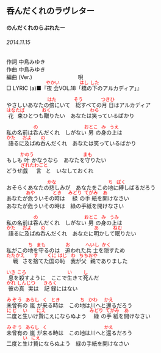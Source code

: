 <style type="text/css">
	ruby{
	    ruby-position: over;
	}
	ruby > rt{font-size: 12px;color:red;}
	p{font:16px;font-size: '楷体'}
</style>
## 呑んだくれのラヴレター
#### のんだくれのらぶれたー
###### 2014.11.15


作詞     中島みゆき　　　　　   
作曲      中島みゆき  　　　   
編曲 (Ver.) 　　　　　　　　
唄  　　    
□ LYRIC (a)■『<ruby><rb>夜会</rb><rp>(</rp><rt>やかい</rt><rp>)</rp></ruby>VOL.18「<ruby><rb>橋</rb><rp>(</rp><rt>はし</rt><rp>)</rp></ruby>の<ruby><rb>下</rb><rp>(</rp><rt>した</rt><rp>)</rp></ruby>のアルカディア」』  

やさしいあなたの<ruby><rb>傍</rb><rp>(</rp><rt>はた</rt><rp>)</rp></ruby>にいて　<ruby><rb>総</rb><rp>(</rp><rt>そう</rt><rp>)</rp></ruby></rb><rp>(</rp><rt>すべ</rt><rp>)</rp></ruby>ての<ruby><rb>月日</rb><rp>(</rp><rt>つきひ</rt><rp>)</rp></ruby>はアルカディア  
<ruby><rb>花束</rb><rp>(</rp><rt>はなたば</rt><rp>)</rp></ruby>ひとつも<ruby><rb>贈</rb><rp>(</rp><rt>おく</rt><rp>)</rp></ruby>りたい　あなたは<ruby><rb>笑</rb><rp>(</rp><rt>わら</rt><rp>)</rp></ruby>っているばかり  
  
私の名前は<ruby><rb>呑</rb><rp>(</rp><rt>の</rt><rp>)</rp></ruby>んだくれ　しがない<ruby><rb>男</rb><rp>(</rp><rt>おとこ</rt><rp>)</rp></ruby>の<ruby><rb>身</rb><rp>(</rp><rt>み</rt><rp>)</rp></ruby>の<ruby><rb>上</rb><rp>(</rp><rt>うえ</rt><rp>)</rp></ruby>は  
<ruby><rb>語</rb><rp>(</rp><rt>かた</rt><rp>)</rp></ruby>るに<ruby><rb>及</rb><rp>(</rp><rt>およ</rt><rp>)</rp></ruby>ばぬ<ruby><rb>呑</rb><rp>(</rp><rt>の</rt><rp>)</rp></ruby>んだくれ　あなたは笑っているばかり  
  
もしも<ruby><rb>叶</rb><rp>(</rp><rt>かのう</rt><rp>)</rp></ruby></rb><rp>(</rp><rt>かな</rt><rp>)</rp></ruby>うなら　あなたを<ruby><rb>守</rb><rp>(</rp><rt>まも</rt><rp>)</rp></ruby>りたい  
どうせ<ruby><rb>戯</rb><rp>(</rp><rt>ざれ</rt><rp>)</rp></ruby><ruby><rb>言</rb><rp>(</rp><rt>たわごと</rt><rp>)</rp></ruby>と　いなしておくれ  
  
おそらくあなたの<ruby><rb>悲</rb><rp>(</rp><rt>かな</rt><rp>)</rp></ruby>しみが　あなたをこの<ruby><rb>地</rb><rp>(</rp><rt>ち</rt><rp>)</rp></ruby>に<ruby><rb>縛</rb><rp>(</rp><rt>ばく</rt><rp>)</rp></ruby></rb><rp>(</rp><rt>しば</rt><rp>)</rp></ruby>るだろう  
あなたが<ruby><rb>危</rb><rp>(</rp><rt>あや</rt><rp>)</rp></ruby>ういその<ruby><rb>時</rb><rp>(</rp><rt>とき</rt><rp>)</rp></ruby>は　<ruby><rb>緑</rb><rp>(</rp><rt>みどり</rt><rp>)</rp></ruby>の<ruby><rb>手紙</rb><rp>(</rp><rt>てがみ</rt><rp>)</rp></ruby>を<ruby><rb>開</rb><rp>(</rp><rt>あ</rt><rp>)</rp></ruby>けなさい  
あなたが危ういその時は　緑の手紙を開けなさい  
  
  
  
私の名前は<ruby><rb>呑</rb><rp>(</rp><rt>の</rt><rp>)</rp></ruby>んだくれ　しがない<ruby><rb>男</rb><rp>(</rp><rt>おとこ</rt><rp>)</rp></ruby>の<ruby><rb>身</rb><rp>(</rp><rt>み</rt><rp>)</rp></ruby>の<ruby><rb>上</rb><rp>(</rp><rt>うみ</rt><rp>)</rp></ruby>は  
<ruby><rb>語</rb><rp>(</rp><rt>かた</rt><rp>)</rp></ruby>るに<ruby><rb>及</rb><rp>(</rp><rt>およ</rt><rp>)</rp></ruby>ばぬ<ruby><rb>呑</rb><rp>(</rp><rt>の</rt><rp>)</rp></ruby>んだくれ　あなたに<ruby><rb>明</rb><rp>(</rp><rt>あ</rt><rp>)</rp></ruby>かして<ruby><rb>眠</rb><rp>(</rp><rt>ねむ</rt><rp>)</rp></ruby>りたい  
  
私がこの<ruby><rb>地</rb><rp>(</rp><rt>ち</rt><rp>)</rp></ruby>を<ruby><rb>守</rb><rp>(</rp><rt>まも</rt><rp>)</rp></ruby>るのは　<ruby><rb>追</rb><rp>(</rp><rt>お</rt><rp>)</rp></ruby>われた<ruby><rb>兵士</rb><rp>(</rp><rt>へいし</rt><rp>)</rp></ruby>を<ruby><rb>隠</rb><rp>(</rp><rt>かく</rt><rp>)</rp></ruby>すため  
<ruby><rb>戦</rb><rp>(</rp><rt>たたかえ</rt><rp>)</rp></ruby>さを<ruby><rb>捨</rb><rp>(</rp><rt>す</rt><rp>)</rp></ruby>てた<ruby><rb>国</rb><rp>(</rp><rt>くに</rt><rp>)</rp></ruby>の<ruby><rb>恥</rb><rp>(</rp><rt>はじ</rt><rp>)</rp></ruby>　<ruby><rb>我</rb><rp>(</rp><rt>わ</rt><rp>)</rp></ruby>が<ruby><rb>父親</rb><rp>(</rp><rt>ちちおや</rt><rp>)</rp></ruby>でありました  
  
<ruby><rb>息</rb><rp>(</rp><rt>いき</rt><rp>)</rp></ruby>を<ruby><rb>殺</rb><rp>(</rp><rt>ころ</rt><rp>)</rp></ruby>すように　ここで<ruby><rb>生</rb><rp>(</rp><rt>い</rt><rp>)</rp></ruby>きて<ruby><rb>死</rb><rp>(</rp><rt>し</rt><rp>)</rp></ruby>んだ  
<ruby><rb>彼</rb><rp>(</rp><rt>かれ</rt><rp>)</rp></ruby>の<ruby><rb>真実</rb><rp>(</rp><rt>しんじつ</rt><rp>)</rp></ruby>は　<ruby><rb>記録</rb><rp>(</rp><rt>きろく</rt><rp>)</rp></ruby>にはない  
  
<ruby><rb>未曾有</rb><rp>(</rp><rt>みぞう</rt><rp>)</rp></ruby>の<ruby><rb>嵐</rb><rp>(</rp><rt>あらし</rt><rp>)</rp></ruby>が<ruby><rb>来</rb><rp>(</rp><rt>く</rt><rp>)</rp></ruby>る<ruby><rb>時</rb><rp>(</rp><rt>とき</rt><rp>)</rp></ruby>は　この<ruby><rb>地</rb><rp>(</rp><rt>ち</rt><rp>)</rp></ruby>は<ruby><rb>川</rb><rp>(</rp><rt>かわ</rt><rp>)</rp></ruby>へと<ruby><rb>還</rb><rp>(</rp><rt>かえ</rt><rp>)</rp></ruby>るだろう  
<ruby><rb>二度</rb><rp>(</rp><rt>にど</rt><rp>)</rp></ruby>と<ruby><rb>生</rb><rp>(</rp><rt>い</rt><rp>)</rp></ruby>いけ<ruby><rb>贄</rb><rp>(</rp><rt>にえ</rt><rp>)</rp></ruby>にえにならぬよう　<ruby><rb>緑</rb><rp>(</rp><rt>みどり</rt><rp>)</rp></ruby>の<ruby><rb>手紙</rb><rp>(</rp><rt>てがみ</rt><rp>)</rp></ruby>を<ruby><rb>開</rb><rp>(</rp><rt>あ</rt><rp>)</rp></ruby>けなさい  
  
<ruby><rb>未曾有</rb><rp>(</rp><rt>みぞう</rt><rp>)</rp></ruby>の<ruby><rb>嵐</rb><rp>(</rp><rt>あらし</rt><rp>)</rp></ruby>が<ruby><rb>来</rb><rp>(</rp><rt>く</rt><rp>)</rp></ruby>る時は　この地は川へと<ruby><rb>還</rb><rp>(</rp><rt>かえ</rt><rp>)</rp></ruby>るだろう  
二度と<ruby><rb>生</rb><rp>(</rp><rt>い</rt><rp>)</rp></ruby>け<ruby><rb>贄</rb><rp>(</rp><rt>にえ</rt><rp>)</rp></ruby>にならぬよう　緑の手紙を開けなさい  